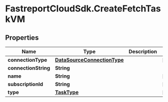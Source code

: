 # FastreportCloudSdk.CreateFetchTaskVM

## Properties

Name | Type | Description | Notes
------------ | ------------- | ------------- | -------------
**connectionType** | [**DataSourceConnectionType**](DataSourceConnectionType.md) |  | [optional] 
**connectionString** | **String** |  | 
**name** | **String** |  | [optional] 
**subscriptionId** | **String** |  | [optional] 
**type** | [**TaskType**](TaskType.md) |  | [optional] 


